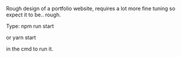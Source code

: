 Rough design of a portfolio website, requires a lot more fine tuning so expect it to be.. rough.

Type:
npm run start

or
yarn start

in the cmd to run it.
